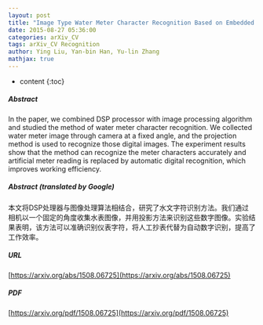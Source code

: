 ```yaml
---
layout: post
title: "Image Type Water Meter Character Recognition Based on Embedded DSP"
date: 2015-08-27 05:36:00
categories: arXiv_CV
tags: arXiv_CV Recognition
author: Ying Liu, Yan-bin Han, Yu-lin Zhang
mathjax: true
---
```


* content
{:toc}

##### Abstract
In the paper, we combined DSP processor with image processing algorithm and studied the method of water meter character recognition. We collected water meter image through camera at a fixed angle, and the projection method is used to recognize those digital images. The experiment results show that the method can recognize the meter characters accurately and artificial meter reading is replaced by automatic digital recognition, which improves working efficiency.

##### Abstract (translated by Google)
本文将DSP处理器与图像处理算法相结合，研究了水文字符识别方法。我们通过相机以一个固定的角​​度收集水表图像，并用投影方法来识别这些数字图像。实验结果表明，该方法可以准确识别仪表字符，将人工抄表代替为自动数字识别，提高了工作效率。

##### URL
[https://arxiv.org/abs/1508.06725](https://arxiv.org/abs/1508.06725)

##### PDF
[https://arxiv.org/pdf/1508.06725](https://arxiv.org/pdf/1508.06725)

